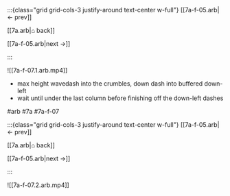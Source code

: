 :::{class="grid grid-cols-3 justify-around text-center w-full"}
[[7a-f-05.arb|← prev]]

[[7a.arb|⌂ back]]

[[7a-f-05.arb|next →]]

:::

![[7a-f-07.1.arb.mp4]]

* max height wavedash into the crumbles, down dash into buffered down-left
* wait until under the last column before finishing off the down-left dashes

#arb #7a #7a-f-07

:::{class="grid grid-cols-3 justify-around text-center w-full"}
[[7a-f-05.arb|← prev]]

[[7a.arb|⌂ back]]

[[7a-f-05.arb|next →]]

:::

![[7a-f-07.2.arb.mp4]]

